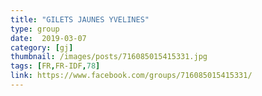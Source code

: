 ```yaml
---
title: "GILETS JAUNES YVELINES"
type: group
date:  2019-03-07
category: [gj]
thumbnail: /images/posts/716085015415331.jpg
tags: [FR,FR-IDF,78]
link: https://www.facebook.com/groups/716085015415331/
---
```

